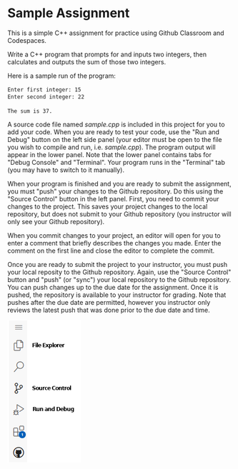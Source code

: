 # Sample Assignment

This is a simple C++ assignment for practice using Github Classroom and
Codespaces.

Write a C++ program that prompts for and inputs two integers, then calculates
and outputs the sum of those two integers.

Here is a sample run of the program:

```
Enter first integer: 15
Enter second integer: 22

The sum is 37.
```

A source code file named *sample.cpp* is included in this project for you
to add your code. When you are ready to test your code, use the "Run and Debug" 
button on the left side panel (your editor must be open to the file you wish
to compile and run, i.e. *sample.cpp*). The program output will appear in the 
lower panel. Note that the lower panel contains tabs for "Debug Console" and 
"Terminal". Your program runs in the "Terminal" tab (you may have to switch to
it manually).

When your program is finished and you are ready to submit the assignment, you
must "push" your changes to the Github repository. Do this using the "Source Control"
button in the left panel. First, you need to commit your changes to the project.
This saves your project changes to the local repository, but does not submit to
your Github repository (you instructor will only see your Github repository).

When you commit changes to your project, an editor will open for you to enter a 
comment that briefly describes the changes you made. Enter the comment on the first
line and close the editor to complete the commit.

Once you are ready to submit the project to your instructor, you must push your
local reposity to the Github repository. Again, use the "Source Control" button
and "push" (or "sync") your local repository to the Github repository. You can
push changes up to the due date for the assignment. Once it is pushed, the
repository is available to your instructor for grading. Note that pushes after the
due date are permitted, however you instructor only reviews the latest push that
was done prior to the due date and time.

![Side Panel](side-panel.png)